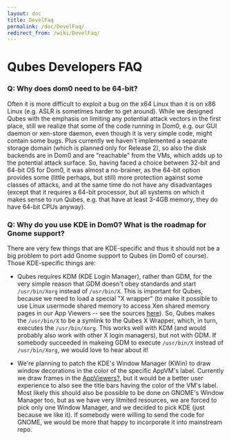 ```yaml
---
layout: doc
title: DevelFaq
permalink: /doc/DevelFaq/
redirect_from: /wiki/DevelFaq/
---
```


Qubes Developers FAQ
====================

### Q: Why does dom0 need to be 64-bit?

Often it is more difficult to exploit a bug on the x64 Linux than it is on x86 Linux (e.g. ASLR is sometimes harder to get around). While we designed Qubes with the emphasis on limiting any potential attack vectors in the first place, still we realize that some of the code running in Dom0, e.g. our GUI daemon or xen-store daemon, even though it is very simple code, might contain some bugs. Plus currently we haven't implemented a separate storage domain (which is planned only for Release 2), so also the disk backends are in Dom0 and are "reachable" from the VMs, which adds up to the potential attack surface. So, having faced a choice between 32-bit and 64-bit OS for Dom0, it was almost a no-brainer, as the 64-bit option provides some (little perhaps, but still) more protection against some classes of attacks, and at the same time do not have any disadvantages (except that it requires a 64-bit processor, but all systems on which it makes sense to run Qubes, e.g. that have at least 3-4GB memory, they do have 64-bit CPUs anyway).

### Q: Why do you use KDE in Dom0? What is the roadmap for Gnome support?

There are very few things that are KDE-specific and thus it should not be a big problem to port add Gnome support to Qubes (in Dom0 of course). Those KDE-specific things are:

-   Qubes requires KDM (KDE Login Manager), rather than GDM, for the very simple reason that GDM doesn't obey standards and start ```/usr/bin/Xorg``` instead of ```/usr/bin/X```. This is important for Qubes, because we need to load a special "X wrapper" (to make it possible to use Linux usermode shared memory to access Xen shared memory pages in our App Viewers -- see the sources [here](http://qubes-os.org/gitweb/?p=mainstream/gui.git;a=tree;f=shmoverride;h=75133ddcdad0c6a59e630f005569bb8c758b67c5;hb=HEAD)). So, Qubes makes the ```/usr/bin/X``` to be a symlink to the Qubes X Wrapper, which, in turn, executes the ```/usr/bin/Xorg```. This works well with KDM (and would probably also work with other X login managers), but not with GDM. If somebody succeeded in makeing GDM to execute ```/usr/bin/X``` instead of ```/usr/bin/Xorg```, we would love to hear about it!

-   We're planning to patch the KDE's Window Manager (KWin) to draw window decorations in the color of the specific AppVM's label. Currently we draw frames in the [AppViewers?](/doc/AppViewers), but it would be a better user experience to also see the title bars having the color of the VM's label. Most likely this should also be possible to be done on GNOME's Window Manager too, but as we have very litmited resources, we are forced to pick only one Window Manager, and we decided to pick KDE (just because we like it). If somebody were willing to send the code for GNOME, we would be more that happy to incorporate it into mainstream repo.

